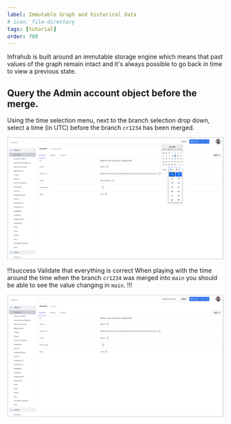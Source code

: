 ```yaml
---
label: Immutable Graph and historical data
# icon: file-directory
tags: [tutorial]
order: 700
---
```


Infrahub is built around an immutable storage engine which means that past values of the graph remain intact and it's always possible to go back in time to view a previous state.

## Query the Admin account object before the merge.

Using the time selection menu, next to the branch selection drop down, select a time (in UTC) before the branch `cr1234` has been merged.

![Change Time](../media/tutorial/tutorial_2_historical.png)

!!!success Validate that everything is correct
When playing with the time around the time when the branch `cr1234` was merged into `main` you should be able to see the value changing in `main`.
!!!

![Change Time](../media/tutorial/tutorial_2_historical_set.png)

